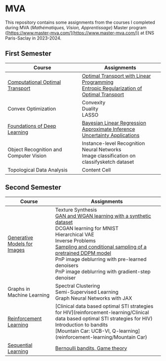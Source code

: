 # MVA

This repository contains some assignments from the courses I completed during MVA (*Mathématiques, Vision, Apprentissage*) Master program ([https://www.master-mva.com/](https://www.master-mva.com/)) at ENS Paris-Saclay in 2023-2024.

## First Semester

| Course  | Assignments |
| ------------- | ------------- |
| [Computational Optimal Transport](computational-optimal-transport/)  | [Optimal Transport with Linear Programming](computational-optimal-transport/optimaltransp_1_linprog.ipynb) <br> [Entropic Regularization of Optimal Transport](computational-optimal-transport/optimaltransp_5_entropic.ipynb) | 
| Convex Optimization  | Convexity <br> Duality <br> LASSO  | 
| [Foundations of Deep Learning](foundations-of-dl/) | [Bayesian Linear Regression](foundations-of-dl/1_Bayesian_Linear_Regression.ipynb) <br> [Approximate Inference](foundations-of-dl/2_Approximate_Inference.ipynb) <br> [Uncertainty Applications](foundations-of-dl/3_Uncertainty_Applications.ipynb) |
| Object Recognition and Computer Vision  | Instance-level Recognition <br> Neural Networks <br> Image classification on classifysketch dataset | 
| Topological Data Analysis | Content Cell  | 

## Second Semester

| Course  | Assignments |
| ------------- | ------------- | 
| [Generative Models for Images](generative-modeling/)  | Texture Synthesis <br> [GAN and WGAN learning with a synthetic dataset](generative-modeling/2_generative_adversarial_networks.ipynb) <br> DCGAN learning for MNIST <br> Hierarchical VAE <br> Inverse Problems <br> [Sampling and conditional sampling of a pretrained DDPM model](generative-modeling/6_diffusion_model_sampling.ipynb) <br> PnP image deblurring with pre-learned denoisers <br> PnP image deblurring with gradient-step denoiser | 
| Graphs in Machine Learning  | Spectral Clustering <br> Semi-Supervised Learning <br> Graph Neural Networks with JAX | 
| [Reinforcement Learning](reinforcement-learning)  | [Clinical data based optimal STI strategies for HIV](reinforcement-learning/Clinical data based optimal STI strategies for HIV) <br> Introduction to bandits <br> [Mountain Car: UCB-VI, Q-learning](reinforcement-learning/Mountain Car) | 
| [Sequential Learning](sequential-learning/) | [Bernoulli bandits, Game theory](sequential-learning/submission.pdf)  | 
